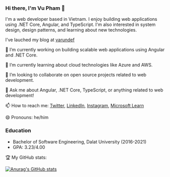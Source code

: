 ### Hi there, I'm Vu Pham 👋

I'm a web developer based in Vietnam. I enjoy building web applications using .NET Core, Angular, and TypeScript. I'm also interested in system design, design patterns, and learning about new technologies.

I've lauched my blog at [varundef](https://www.varundef.com) 

🔭 I’m currently working on building scalable web applications using Angular and .NET Core.

🌱 I’m currently learning about cloud technologies like Azure and AWS.

👯 I’m looking to collaborate on open source projects related to web development.

💬 Ask me about Angular, .NET Core, TypeScript, or anything related to web development!

📫 How to reach me: [Twitter](https://twitter.com/anhvupt), [LinkedIn](https://www.linkedin.com/in/anhvupt), [Instagram](https://www.instagram.com/_anhvupt), [Microsoft Learn](https://learn.microsoft.com/en-us/users/vupham-3644)

😄 Pronouns: he/him

### Education

- Bachelor of Software Engineering, Dalat University (2016-2021)
- GPA: 3.23/4.00

🏆 My GitHub stats:

[![Anurag's GitHub stats](https://github-readme-stats.vercel.app/api?username=anhvupt&show_icons=true&theme=gruvbox)](https://github.com/anuraghazra/github-readme-stats)
